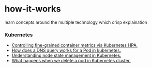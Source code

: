 # how-it-works
learn concepts around the multiple technology which crisp explaination

### Kubernetes
- [Controlling fine-grained container metrics via Kubernetes HPA.](kubernetes/Controlling_fine-grained_container_metrics_via_k8s_HPA.md)
- [How does a DNS query works for a Pod in kubernetes.](kubernetes/how_does_a_DNS_query_works_for_a_Pod_in_k8s.md)
- [Understanding node state management in Kubernetes.](kubernetes/understanding_node_state_management_in_kubernetes.md)
- [What happens when we delete a pod in Kubernetes cluster.](kubernetes/What_Happens_When_Deleting_a_Pod.md)

